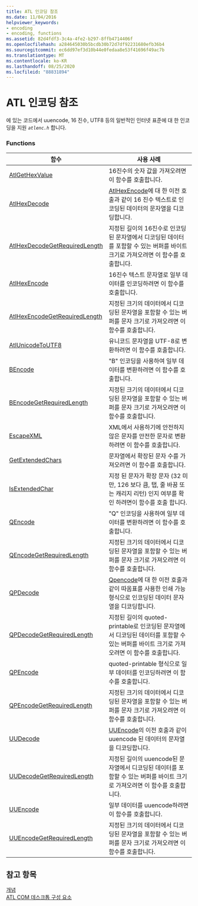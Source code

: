 ```yaml
---
title: ATL 인코딩 참조
ms.date: 11/04/2016
helpviewer_keywords:
- encoding
- encoding, functions
ms.assetid: 82d4fdf3-3c4a-4fe2-b297-8ffb4714406f
ms.openlocfilehash: a284645030b5bcdb30b72d7df92231680efb36b4
ms.sourcegitcommit: ec6dd97ef3d10b44e0fedaa8e53f41696f49ac7b
ms.translationtype: MT
ms.contentlocale: ko-KR
ms.lasthandoff: 08/25/2020
ms.locfileid: "88831894"
---
```

# <a name="atl-encoding-reference"></a>ATL 인코딩 참조

에 있는 코드에서 uuencode, 16 진수, UTF8 등의 일반적인 인터넷 표준에 대 한 인코딩을 지원 *`atlenc.h`* 합니다.

### <a name="functions"></a>Functions

| 함수 | 사용 사례 |
|--|--|
| [AtlGetHexValue](reference/atl-text-encoding-functions.md#atlgethexvalue) | 16진수의 숫자 값을 가져오려면 이 함수를 호출합니다. |
| [AtlHexDecode](reference/atl-text-encoding-functions.md#atlhexdecode) | [AtlHexEncode](reference/atl-text-encoding-functions.md#atlhexencode)에 대 한 이전 호출과 같이 16 진수 텍스트로 인코딩된 데이터의 문자열을 디코딩합니다. |
| [AtlHexDecodeGetRequiredLength](reference/atl-text-encoding-functions.md#atlhexdecodegetrequiredlength) | 지정된 길이의 16진수로 인코딩된 문자열에서 디코딩된 데이터를 포함할 수 있는 버퍼를 바이트 크기로 가져오려면 이 함수를 호출합니다. |
| [AtlHexEncode](reference/atl-text-encoding-functions.md#atlhexencode) | 16진수 텍스트 문자열로 일부 데이터를 인코딩하려면 이 함수를 호출합니다. |
| [AtlHexEncodeGetRequiredLength](reference/atl-text-encoding-functions.md#atlhexencodegetrequiredlength) | 지정된 크기의 데이터에서 디코딩된 문자열을 포함할 수 있는 버퍼를 문자 크기로 가져오려면 이 함수를 호출합니다. |
| [AtlUnicodeToUTF8](reference/atl-text-encoding-functions.md#atlunicodetoutf8) | 유니코드 문자열을 UTF-8로 변환하려면 이 함수를 호출합니다. |
| [BEncode](reference/atl-text-encoding-functions.md#bencode) | "B" 인코딩을 사용하여 일부 데이터를 변환하려면 이 함수를 호출합니다. |
| [BEncodeGetRequiredLength](reference/atl-text-encoding-functions.md#bencodegetrequiredlength) | 지정된 크기의 데이터에서 디코딩된 문자열을 포함할 수 있는 버퍼를 문자 크기로 가져오려면 이 함수를 호출합니다. |
| [EscapeXML](reference/atl-text-encoding-functions.md#escapexml) | XML에서 사용하기에 안전하지 않은 문자를 안전한 문자로 변환하려면 이 함수를 호출합니다. |
| [GetExtendedChars](reference/atl-text-encoding-functions.md#getextendedchars) | 문자열에서 확장된 문자 수를 가져오려면 이 함수를 호출합니다. |
| [IsExtendedChar](reference/atl-text-encoding-functions.md#isextendedchar) | 지정 된 문자가 확장 문자 (32 미만, 126 보다 큼, 탭, 줄 바꿈 또는 캐리지 리턴) 인지 여부를 확인 하려면이 함수를 호출 합니다. |
| [QEncode](reference/atl-text-encoding-functions.md#qencode) | "Q" 인코딩을 사용하여 일부 데이터를 변환하려면 이 함수를 호출합니다. |
| [QEncodeGetRequiredLength](reference/atl-text-encoding-functions.md#qencodegetrequiredlength) | 지정된 크기의 데이터에서 디코딩된 문자열을 포함할 수 있는 버퍼를 문자 크기로 가져오려면 이 함수를 호출합니다. |
| [QPDecode](reference/atl-text-encoding-functions.md#qpdecode) | [Qpencode](reference/atl-text-encoding-functions.md#qpencode)에 대 한 이전 호출과 같이 따옴표를 사용한 인쇄 가능 형식으로 인코딩된 데이터 문자열을 디코딩합니다. |
| [QPDecodeGetRequiredLength](reference/atl-text-encoding-functions.md#qpdecodegetrequiredlength) | 지정된 길이의 quoted-printable로 인코딩된 문자열에서 디코딩된 데이터를 포함할 수 있는 버퍼를 바이트 크기로 가져오려면 이 함수를 호출합니다. |
| [QPEncode](reference/atl-text-encoding-functions.md#qpencode) | quoted-printable 형식으로 일부 데이터를 인코딩하려면 이 함수를 호출합니다. |
| [QPEncodeGetRequiredLength](reference/atl-text-encoding-functions.md#qpencodegetrequiredlength) | 지정된 크기의 데이터에서 디코딩된 문자열을 포함할 수 있는 버퍼를 문자 크기로 가져오려면 이 함수를 호출합니다. |
| [UUDecode](reference/atl-text-encoding-functions.md#uudecode) | [UUEncode](reference/atl-text-encoding-functions.md#uuencode)의 이전 호출과 같이 uuencode 된 데이터의 문자열을 디코딩합니다. |
| [UUDecodeGetRequiredLength](reference/atl-text-encoding-functions.md#uudecodegetrequiredlength) | 지정된 길이의 uuencode된 문자열에서 디코딩된 데이터를 포함할 수 있는 버퍼를 바이트 크기로 가져오려면 이 함수를 호출합니다. |
| [UUEncode](reference/atl-text-encoding-functions.md#uuencode) | 일부 데이터를 uuencode하려면 이 함수를 호출합니다. |
| [UUEncodeGetRequiredLength](reference/atl-text-encoding-functions.md#uuencodegetrequiredlength) | 지정된 크기의 데이터에서 디코딩된 문자열을 포함할 수 있는 버퍼를 문자 크기로 가져오려면 이 함수를 호출합니다. |

## <a name="see-also"></a>참고 항목

[개념](../atl/active-template-library-atl-concepts.md)<br/>
[ATL COM 데스크톱 구성 요소](../atl/atl-com-desktop-components.md)
